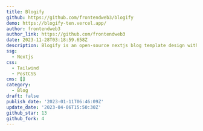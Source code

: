 ```yaml
---
title: Blogify
github: https://github.com/frontendweb3/blogify
demo: https://blogify-ten.vercel.app/
author: frontendweb3
author_link: https://github.com/frontendweb3
date: 2023-11-28T03:18:59.658Z
description: Blogify is an open-source nextjs blog template design with tailwind CSS.
ssg:
  - Nextjs
css:
  - Tailwind
  - PostCSS
cms: []
category:
  - Blog
draft: false
publish_date: '2023-01-11T06:46:09Z'
update_date: '2023-04-06T15:50:30Z'
github_star: 13
github_fork: 4
---
```

